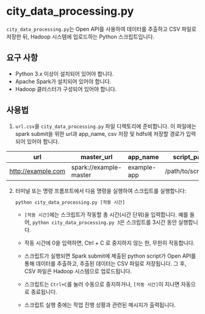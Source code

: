 # city_data_processing.py

`city_data_processing.py`는 Open API를 사용하여 데이터를 추출하고 CSV 파일로 저장한 뒤, Hadoop 시스템에 업로드하는 Python 스크립트입니다.

## 요구 사항

- Python 3.x 이상이 설치되어 있어야 합니다.
- Apache Spark가 설치되어 있어야 합니다.
- Hadoop 클러스터가 구성되어 있어야 합니다.

## 사용법

1. `url.csv`을 `city_data_processing.py` 파일 디렉토리에 준비합니다. 이 파일에는 spark submit을 위한 url과 app_name, csv 저장 및 hdfs에 저장할 경로가 입력되어 있어야 합니다.

| url                 | master_url           | app_name   | script_path           | csv_path               | hdfs_path                  |
|---------------------|----------------------|------------|-----------------------|------------------------|----------------------------|
| http://example.com  | spark://example-master  | example-app  | /path/to/script.py  | /path/to/output.csv  | /hdfs/path/to/output.csv  |

2. 터미널 또는 명령 프롬프트에서 다음 명령을 실행하여 스크립트를 실행합니다:

   ```python
   python city_data_processing.py [작동 시간]
   ```

   - `[작동 시간]`에는 스크립트가 작동할 총 시간(시간 단위)을 입력합니다. 예를 들어, `python city_data_processing.py 3`은 스크립트를 3시간 동안 실행합니다.
   
   - 작동 시간에 0을 입력하면, Ctrl + C 로 중지하지 않는 한, 무한히 작동합니다. 

   - 스크립트가 실행되면 Spark submit에 제출된 python script가 Open API를 통해 데이터를 추출하고, 추출된 데이터는 CSV 파일로 저장됩니다. 그 후, CSV 파일은 Hadoop 시스템으로 업로드됩니다.

   - 스크립트는 `Ctrl+C`를 눌러 수동으로 중지하거나, `[작동 시간]`이 지나면 자동으로 종료됩니다.

   - 스크립트 실행 중에는 작업 진행 상황과 관련된 메시지가 출력됩니다.

